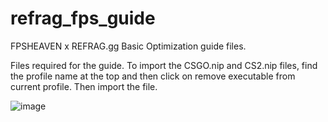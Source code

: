 # refrag_fps_guide
FPSHEAVEN x  REFRAG.gg Basic Optimization guide files.

Files required for the guide.
To import the CSGO.nip and CS2.nip files, find the profile name at the top and then click on remove executable from current profile. Then import the file.


![image](https://github.com/fpsheaven/refrag_fps_guide/assets/58235292/b05a3775-973e-4b59-8d55-993d10d81d0f)
